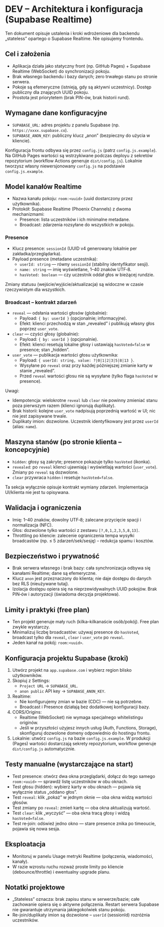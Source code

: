 # DEV – Architektura i konfiguracja (Supabase Realtime)

Ten dokument opisuje ustalenia i kroki wdrożeniowe dla backendu „stateless” opartego o Supabase Realtime. Nie opisujemy frontendu.

## Cel i założenia
- Aplikacja działa jako statyczny front (np. GitHub Pages) + Supabase Realtime (WebSocket) do synchronizacji pokoju.
- Brak własnego backendu i bazy danych; zero trwałego stanu po stronie serwera.
- Pokoje są efemeryczne (istnieją, gdy są aktywni uczestnicy). Dostęp publiczny dla znających UUID pokoju.
- Prostota jest priorytetem (brak PIN-ów, brak historii rund).

## Wymagane dane konfiguracyjne
- `SUPABASE_URL`: adres projektu z panelu Supabase (np. `https://xxxx.supabase.co`).
- `SUPABASE_ANON_KEY`: publiczny klucz „anon” (bezpieczny do użycia w kliencie).

Konfiguracja frontu odbywa się przez `config.js` (patrz `config.js.example`). Na GitHub Pages wartości są wstrzykiwane podczas deployu z sekretów repozytorium (workflow Actions generuje `dist/config.js`). Lokalnie tworzysz własny niewersjonowany `config.js` na podstawie `config.js.example`.

## Model kanałów Realtime
- Nazwa kanału pokoju: `room:<uuid>` (uuid dostarczony przez użytkownika).
- Protokół: Supabase Realtime (Phoenix Channels) z dwoma mechanizmami:
  - Presence: lista uczestników i ich minimalne metadane.
  - Broadcast: zdarzenia rozsyłane do wszystkich w pokoju.

### Presence
- Klucz presence: `sessionId` (UUID v4 generowany lokalnie per zakładka/przeglądarka).
- Payload presence (metadane uczestnika):
  - `userId: string` — równy `sessionId` (stabilny identyfikator sesji).
  - `name: string` — imię wyświetlane, 1–40 znaków UTF‑8.
  - `hasVoted: boolean` — czy uczestnik oddał głos w bieżącej rundzie.

Zmiany statusu (wejście/wyjście/aktualizacja) są widoczne w czasie rzeczywistym dla wszystkich.

### Broadcast – kontrakt zdarzeń
- `reveal` — odsłania wartości głosów (globalnie):
  - Payload: `{ by: userId }` (opcjonalnie; informacyjne).
  - Efekt: klienci przechodzą w stan „revealed” i publikują własny głos poprzez `user_vote`.
- `clear` — czyści głosy (globalnie):
  - Payload: `{ by: userId }` (opcjonalnie).
  - Efekt: klienci resetują lokalne głosy i ustawiają `hasVoted=false` w presence; stan „hidden”.
- `user_vote` — publikacja wartości głosu użytkownika:
  - Payload: `{ userId: string, value: ?|0|1|2|3|5|8|13 }`.
  - Wysyłane po `reveal` oraz przy każdej późniejszej zmianie karty w stanie „revealed”.
  - Przed `reveal` wartości głosu nie są wysyłane (tylko flaga `hasVoted` w presence).

Uwagi:
- Idempotencja: wielokrotne `reveal` lub `clear` nie powinny zmieniać stanu poza pierwszym razem (klienci ignorują duplikaty).
- Brak historii: kolejne `user_vote` nadpisują poprzednią wartość w UI; nic nie jest zapisywane trwale.
- Duplikaty imion: dozwolone. Uczestnik identyfikowany jest przez `userId` (alias: `name`).

## Maszyna stanów (po stronie klienta – koncepcyjnie)
- `hidden`: głosy są zakryte; presence pokazuje tylko `hasVoted` (ikonka).
- `revealed`: po `reveal` klienci ujawniają i wyświetlają wartości (`user_vote`). Zmiany po `reveal` są dozwolone.
- `clear` przywraca `hidden` i resetuje `hasVoted=false`.

Ta sekcja wyłącznie opisuje kontrakt wymiany zdarzeń. Implementacja UI/klienta nie jest tu opisywana.

## Walidacja i ograniczenia
- Imię: 1–40 znaków, dowolny UTF‑8; zalecane przycięcie spacji i normalizacja (NFC).
- Głos: dozwolone tylko wartości z zestawu `[?,0,1,2,3,5,8,13]`.
- Throttling po kliencie: zalecenie ograniczenia tempa wysyłki broadcastów (np. ≤ 5 zdarzeń/sek/sesję) – redukcja spamu i kosztów.

## Bezpieczeństwo i prywatność
- Brak serwera własnego i brak bazy: cała synchronizacja odbywa się kanałami Realtime; dane są efemeryczne.
- Klucz `anon` jest przeznaczony do klienta; nie daje dostępu do danych bez RLS (nieużywane tutaj).
- Izolacja dostępu opiera się na nieprzewidywalnych UUID pokojów. Brak PIN‑ów i autoryzacji (świadoma decyzja projektowa).

## Limity i praktyki (free plan)
- Ten projekt generuje mały ruch (kilka–kilkanaście osób/pokój). Free plan zwykle wystarczy.
- Minimalizuj liczbę broadcastów: używaj presence do `hasVoted`, broadcast tylko dla `reveal`, `clear` i `user_vote` po `reveal`.
- Jeden kanał na pokój: `room:<uuid>`.

## Konfiguracja projektu Supabase (kroki)
1) Utwórz projekt na `app.supabase.com` i wybierz region blisko użytkowników.
2) Skopiuj z Settings:
   - `Project URL` → `SUPABASE_URL`.
   - `anon public` API key → `SUPABASE_ANON_KEY`.
3) Realtime:
   - Nie konfigurujemy zmian w bazie (CDC) — nie są potrzebne.
   - Broadcast i Presence działają bez dodatkowej konfiguracji bazy.
4) CORS/Origins:
   - Realtime (WebSocket) nie wymaga specjalnego whitelistingu originów.
   - Jeśli w przyszłości użyjesz innych usług (Auth, Functions, Storage), skonfiguruj dozwolone domeny odpowiednio do hostingu frontu.
5) Lokalnie: utwórz `config.js` na bazie `config.js.example`. W produkcji (Pages) wartości dostarczają sekrety repozytorium, workflow generuje `dist/config.js` automatycznie.

## Testy manualne (wystarczające na start)
- Test presence: otwórz dwa okna przeglądarki, dołącz do tego samego `room:<uuid>` — sprawdź listę uczestników w obu oknach.
- Test głosu (hidden): wybierz karty w obu oknach — pojawia się wyłącznie status „oddano głos”.
- Test `reveal`: klik „pokaż” w jednym oknie — oba okna widzą wartości głosów.
- Test zmiany po `reveal`: zmień kartę — oba okna aktualizują wartość.
- Test `clear`: klik „wyczyść” — oba okna tracą głosy i widzą `hasVoted=false`.
- Test re‑join: odśwież jedno okno — stare presence znika po timeoucie, pojawia się nowa sesja.

## Eksploatacja
- Monitoruj w panelu Usage metryki Realtime (połączenia, wiadomości, kanały).
- W razie wzrostu ruchu rozważ proste limity po kliencie (debounce/throttle) i ewentualny upgrade planu.

## Notatki projektowe
- „Stateless” oznacza: brak zapisu stanu w serwerze/bazie; całe zachowanie opiera się o aktywne połączenia. Restart serwera Supabase nie gwarantuje utrzymania jakiegokolwiek stanu pokoju.
- Re-join/duplikaty imion są dozwolone – `userId` (sessionId) rozróżnia uczestników.
